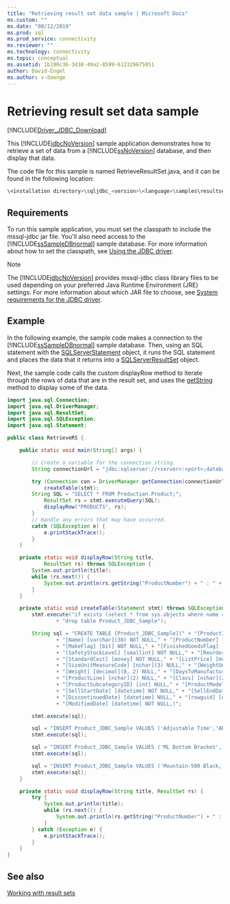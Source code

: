 ```yaml
---
title: "Retrieving result set data sample | Microsoft Docs"
ms.custom: ""
ms.date: "08/12/2019"
ms.prod: sql
ms.prod_service: connectivity
ms.reviewer: ""
ms.technology: connectivity
ms.topic: conceptual
ms.assetid: 1b190c36-3d38-49a2-8599-612329675851
author: David-Engel
ms.author: v-daenge
---
```


# Retrieving result set data sample

[!INCLUDE[Driver_JDBC_Download](../../../includes/driver_jdbc_download.md)]

This [!INCLUDE[jdbcNoVersion](../../../includes/jdbcnoversion_md.md)] sample application demonstrates how to retrieve a set of data from a [!INCLUDE[ssNoVersion](../../../includes/ssnoversion-md.md)] database, and then display that data.

The code file for this sample is named RetrieveResultSet.java, and it can be found in the following location:

```bash
\<installation directory>\sqljdbc_<version>\<language>\samples\resultsets  
```

## Requirements

To run this sample application, you must set the classpath to include the mssql-jdbc jar file. You'll also need access to the [!INCLUDE[ssSampleDBnormal](../../../includes/sssampledbnormal_md.md)] sample database. For more information about how to set the classpath, see [Using the JDBC driver](../../../connect/jdbc/using-the-jdbc-driver.md).

> [!NOTE]  
> The [!INCLUDE[jdbcNoVersion](../../../includes/jdbcnoversion_md.md)] provides mssql-jdbc class library files to be used depending on your preferred Java Runtime Environment (JRE) settings. For more information about which JAR file to choose, see [System requirements for the JDBC driver](../../../connect/jdbc/system-requirements-for-the-jdbc-driver.md).

## Example

In the following example, the sample code makes a connection to the [!INCLUDE[ssSampleDBnormal](../../../includes/sssampledbnormal_md.md)] sample database. Then, using an SQL statement with the [SQLServerStatement](../../../connect/jdbc/reference/sqlserverstatement-class.md) object, it runs the SQL statement and places the data that it returns into a [SQLServerResultSet](../../../connect/jdbc/reference/sqlserverresultset-class.md) object.

Next, the sample code calls the custom displayRow method to iterate through the rows of data that are in the result set, and uses the [getString](../../../connect/jdbc/reference/getstring-method-sqlserverresultset.md) method to display some of the data.

```java
import java.sql.Connection;
import java.sql.DriverManager;
import java.sql.ResultSet;
import java.sql.SQLException;
import java.sql.Statement;

public class RetrieveRS {

    public static void main(String[] args) {

        // Create a variable for the connection string.
        String connectionUrl = "jdbc:sqlserver://<server>:<port>;databaseName=AdventureWorks;user=<user>;password=<password>";

        try (Connection con = DriverManager.getConnection(connectionUrl); Statement stmt = con.createStatement();) {
            createTable(stmt);
        String SQL = "SELECT * FROM Production.Product;";
            ResultSet rs = stmt.executeQuery(SQL);
            displayRow("PRODUCTS", rs);
        }
        // Handle any errors that may have occurred.
        catch (SQLException e) {
            e.printStackTrace();
        }
    }

    private static void displayRow(String title,
            ResultSet rs) throws SQLException {
        System.out.println(title);
        while (rs.next()) {
            System.out.println(rs.getString("ProductNumber") + " : " + rs.getString("Name"));
        }
    }

    private static void createTable(Statement stmt) throws SQLException {
        stmt.execute("if exists (select * from sys.objects where name = 'Product_JDBC_Sample')"
                + "drop table Product_JDBC_Sample");

        String sql = "CREATE TABLE [Product_JDBC_Sample](" + "[ProductID] [int] IDENTITY(1,1) NOT NULL,"
                + "[Name] [varchar](30) NOT NULL," + "[ProductNumber] [nvarchar](25) NOT NULL,"
                + "[MakeFlag] [bit] NOT NULL," + "[FinishedGoodsFlag] [bit] NOT NULL," + "[Color] [nvarchar](15) NULL,"
                + "[SafetyStockLevel] [smallint] NOT NULL," + "[ReorderPoint] [smallint] NOT NULL,"
                + "[StandardCost] [money] NOT NULL," + "[ListPrice] [money] NOT NULL," + "[Size] [nvarchar](5) NULL,"
                + "[SizeUnitMeasureCode] [nchar](3) NULL," + "[WeightUnitMeasureCode] [nchar](3) NULL,"
                + "[Weight] [decimal](8, 2) NULL," + "[DaysToManufacture] [int] NOT NULL,"
                + "[ProductLine] [nchar](2) NULL," + "[Class] [nchar](2) NULL," + "[Style] [nchar](2) NULL,"
                + "[ProductSubcategoryID] [int] NULL," + "[ProductModelID] [int] NULL,"
                + "[SellStartDate] [datetime] NOT NULL," + "[SellEndDate] [datetime] NULL,"
                + "[DiscontinuedDate] [datetime] NULL," + "[rowguid] [uniqueidentifier] ROWGUIDCOL  NOT NULL,"
                + "[ModifiedDate] [datetime] NOT NULL,)";

        stmt.execute(sql);

        sql = "INSERT Product_JDBC_Sample VALUES ('Adjustable Time','AR-5381','0','0',NULL,'1000','750','0.00','0.00',NULL,NULL,NULL,NULL,'0',NULL,NULL,NULL,NULL,NULL,'2008-04-30 00:00:00.000',NULL,NULL,'694215B7-08F7-4C0D-ACB1-D734BA44C0C8','2014-02-08 10:01:36.827') ";
        stmt.execute(sql);

        sql = "INSERT Product_JDBC_Sample VALUES ('ML Bottom Bracket','BB-8107','0','0',NULL,'1000','750','0.00','0.00',NULL,NULL,NULL,NULL,'0',NULL,NULL,NULL,NULL,NULL,'2008-04-30 00:00:00.000',NULL,NULL,'694215B7-08F7-4C0D-ACB1-D734BA44C0C8','2014-02-08 10:01:36.827') ";
        stmt.execute(sql);

        sql = "INSERT Product_JDBC_Sample VALUES ('Mountain-500 Black, 44','BK-M18B-44','0','0',NULL,'1000','750','0.00','0.00',NULL,NULL,NULL,NULL,'0',NULL,NULL,NULL,NULL,NULL,'2008-04-30 00:00:00.000',NULL,NULL,'694215B7-08F7-4C0D-ACB1-D734BA44C0C8','2014-02-08 10:01:36.827') ";
        stmt.execute(sql);
    }

    private static void displayRow(String title, ResultSet rs) {
        try {
            System.out.println(title);
            while (rs.next()) {
                System.out.println(rs.getString("ProductNumber") + " : " + rs.getString("Name"));
            }
        } catch (Exception e) {
            e.printStackTrace();
        }
    }
}

```

## See also

[Working with result sets](../../../connect/jdbc/code-samples/working-with-result-sets.md)
